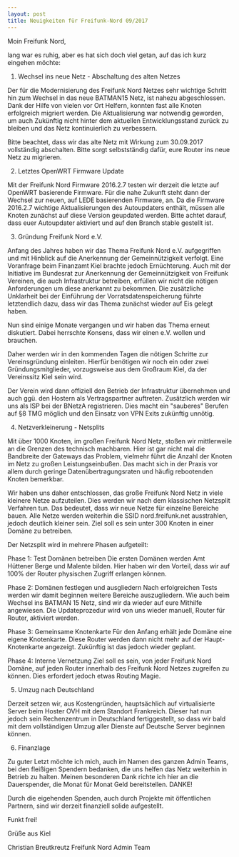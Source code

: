 ```yaml
---
layout: post
title: Neuigkeiten für Freifunk-Nord 09/2017
---
```


Moin Freifunk Nord,

lang war es ruhig, aber es hat sich doch viel getan, auf das ich kurz eingehen möchte:

1. Wechsel ins neue Netz - Abschaltung des alten Netzes

Der für die Modernisierung des Freifunk Nord Netzes sehr wichtige Schritt hin zum Wechsel in das neue BATMAN15 Netz, ist nahezu abgeschlossen. Dank der Hilfe von vielen vor Ort Helfern, konnten fast alle Knoten erfolgreich migriert werden. Die Aktualisierung war notwendig geworden, um auch Zukünftig nicht hinter dem aktuellen Entwicklungsstand zurück zu bleiben und das Netz kontinuierlich zu verbessern.

Bitte beachtet, dass wir das alte Netz mit Wirkung zum 30.09.2017 vollständig abschalten. Bitte sorgt selbstständig dafür, eure Router ins neue Netz zu migrieren.

2. Letztes OpenWRT Firmware Update

Mit der Freifunk Nord Firmware 2016.2.7 testen wir derzeit die letzte auf OpenWRT basierende Firmware. Für die nahe Zukunft steht dann der Wechsel zur neuen, auf LEDE basierenden Firmware, an. Da die Firmware 2016.2.7 wichtige Aktualisierungen des Autoupdaters enthält, müssen alle Knoten zunächst auf diese Version geupdated werden. Bitte achtet darauf, dass euer Autoupdater aktiviert und auf den Branch stable gestellt ist.

3. Gründung Freifunk Nord e.V.

Anfang des Jahres haben wir das Thema Freifunk Nord e.V. aufgegriffen und mit Hinblick auf die Anerkennung der Gemeinnützigkeit verfolgt. Eine Voranfrage beim Finanzamt Kiel brachte jedoch Ernüchterung. Auch mit der Initiative im Bundesrat zur Anerkennung der Gemeinnützigkeit von Freifunk Vereinen, die auch Infrastruktur betreiben, erfüllen wir nicht die nötigen Anforderungen um diese anerkannt zu bekommen. Die zusätzliche Unklarheit bei der Einführung der Vorratsdatenspeicherung führte letztendlich dazu, dass wir das Thema zunächst wieder auf Eis gelegt haben.

Nun sind einige Monate vergangen und wir haben das Thema erneut diskutiert. Dabei herrschte Konsens, dass wir einen e.V. wollen und brauchen.

Daher werden wir in den kommenden Tagen die nötigen Schritte zur Vereinsgründung einleiten. Hierfür benötigen wir noch ein oder zwei Gründungsmitglieder, vorzugsweise aus dem Großraum Kiel, da der Vereinssitz Kiel sein wird.

Der Verein wird dann offiziell den Betrieb der Infrastruktur übernehmen und auch ggü. den Hostern als Vertragspartner auftreten. Zusätzlich werden wir uns als ISP bei der BNetzA registrieren. Dies macht ein "sauberes" Berufen auf §8 TMG möglich und den Einsatz von VPN Exits zukünftig unnötig.

4. Netzverkleinerung - Netsplits

Mit über 1000 Knoten, im großen Freifunk Nord Netz, stoßen wir mittlerweile an die Grenzen des technisch machbaren. Hier ist gar nicht mal die Bandbreite der Gateways das Problem, vielmehr führt die Anzahl der Knoten im Netz zu großen Leistungseinbußen. Das macht sich in der Praxis vor allem durch geringe Datenübertragungsraten und häufig rebootenden Knoten bemerkbar.

Wir haben uns daher entschlossen, das große Freifunk Nord Netz in viele kleinere Netze aufzuteilen. Dies werden wir nach dem klassischen Netzsplit Verfahren tun. Das bedeutet, dass wir neue Netze für einzelne Bereiche bauen.  Alle Netze werden weiterhin die SSID nord.freifunk.net ausstrahlen, jedoch deutlich kleiner sein. Ziel soll es sein unter 300 Knoten in einer Domäne zu betreiben.

Der Netzsplit wird in mehrere Phasen aufgeteilt:

Phase 1: Test Domänen betreiben
Die ersten Domänen werden Amt Hüttener Berge und Malente bilden. Hier haben wir den Vorteil, dass wir auf 100% der Router physischen Zugriff erlangen können.

Phase 2: Domänen festlegen und ausgliedern
Nach erfolgreichen Tests werden wir damit beginnen weitere Bereiche auszugliedern. Wie auch beim Wechsel ins BATMAN 15 Netz, sind wir da wieder auf eure Mithilfe angewiesen. Die Updateprozedur wird von uns wieder manuell, Router für Router, aktiviert werden.

Phase 3: Gemeinsame Knotenkarte
Für den Anfang erhält jede Domäne eine eigene Knotenkarte. Diese Router werden dann nicht mehr auf der Haupt-Knotenkarte angezeigt. Zukünftig ist das jedoch wieder geplant.

Phase 4: Interne Vernetzung
Ziel soll es sein, von jeder Freifunk Nord Domäne, auf jeden Router innerhalb des Freifunk Nord Netzes zugreifen zu können. Dies erfordert jedoch etwas Routing Magie.

5. Umzug nach Deutschland

Derzeit setzen wir, aus Kostengründen, hauptsächlich auf virtualisierte Server beim Hoster OVH mit dem Standort Frankreich. Dieser hat nun jedoch sein Rechenzentrum in Deutschland fertiggestellt, so dass wir bald mit dem vollständigen Umzug aller Dienste auf Deutsche Server beginnen können.

6. Finanzlage

Zu guter Letzt möchte ich mich, auch im Namen des ganzen Admin Teams, bei den fleißigen Spendern bedanken, die uns helfen das Netz weiterhin in Betrieb zu halten.  Meinen besonderen Dank richte ich hier an die Dauerspender, die Monat für Monat Geld bereitstellen. DANKE!

Durch die eigehenden Spenden, auch durch Projekte mit öffentlichen Partnern, sind wir derzeit finanziell solide aufgestellt.

Funkt frei!

Grüße aus Kiel

Christian Breutkreutz
Freifunk Nord Admin Team
